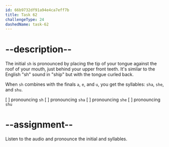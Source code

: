 ```yaml
---
id: 66b9732df91a94e4ca7eff7b
title: Task 62
challengeType: 24
dashedName: task-62
---
```


<!--SPEAKING-->

<!-- (Audio) A: sh, sha, she, shu -->

# --description--

The initial `sh` is pronounced by placing the tip of your tongue against the roof of your mouth, just behind your upper front teeth. It's similar to the English "sh" sound in "ship" but with the tongue curled back.

When `sh` combines with the finals `a`, `e`, and `u`, you get the syllables: `sha`, `she`, and `shu`.

[ ] pronouncing `sh`
[ ] pronouncing `sha`
[ ] pronouncing `she`
[ ] pronouncing `shu`

# --assignment--

Listen to the audio and pronounce the initial and syllables.
